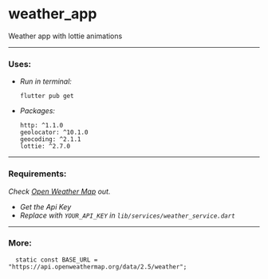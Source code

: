 # weather_app

Weather app with lottie animations

---

### Uses:

- *Run in terminal:*

      flutter pub get
- *Packages:*

      http: ^1.1.0
      geolocator: ^10.1.0
      geocoding: ^2.1.1
      lottie: ^2.7.0

---

### Requirements:

*Check [Open Weather Map](https://openweathermap.org) out.*
- *Get the Api Key*
- *Replace with `YOUR_API_KEY` in `lib/services/weather_service.dart`*

---

### More:
      static const BASE_URL = "https://api.openweathermap.org/data/2.5/weather";
